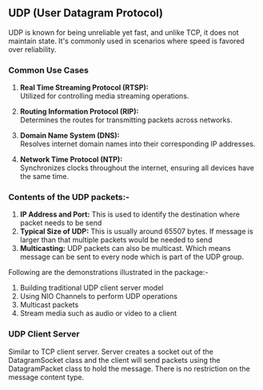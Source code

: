 ## UDP (User Datagram Protocol)

UDP is known for being unreliable yet fast, and unlike TCP, it does not maintain state. It's commonly used in scenarios where speed is favored over reliability.

### Common Use Cases

1. **Real Time Streaming Protocol (RTSP):**  
   Utilized for controlling media streaming operations.

2. **Routing Information Protocol (RIP):**  
   Determines the routes for transmitting packets across networks.

3. **Domain Name System (DNS):**  
   Resolves internet domain names into their corresponding IP addresses.

4. **Network Time Protocol (NTP):**  
   Synchronizes clocks throughout the internet, ensuring all devices have the same time.

### Contents of the UDP packets:-
1. **IP Address and Port:** This is used to identify the destination where packet needs to be send
2. **Typical Size of UDP:** This is usually around 65507 bytes. If message is larger than that multiple packets would be needed to send
3. **Multicasting:** UDP packets can also be multicast. Which means message can be sent to every node which is part of the UDP group.

Following are the demonstrations illustrated in the package:-
1. Building traditional UDP client server model
2. Using NIO Channels to perform UDP operations
3. Multicast packets
4. Stream media such as audio or video to a client

### UDP Client Server
Similar to TCP client server. Server creates a socket out of the DatagramSocket class and the client will send packets using the
DatagramPacket class to hold the message. There is no restriction on the message content type.